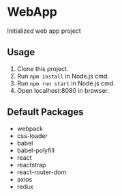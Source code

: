 # WebApp
Initialized web app project

## Usage
1. Clone this project.
2. Run <code>npm install</code> in Node.js cmd.
3. Run <code>npm run start</code> in Node.js cmd.
4. Open localhost:8080 in browser.

## Default Packages
* webpack
* css-loader
* babel
* babel-polyfill
* react
* reactstrap
* react-router-dom
* axios
* redux
